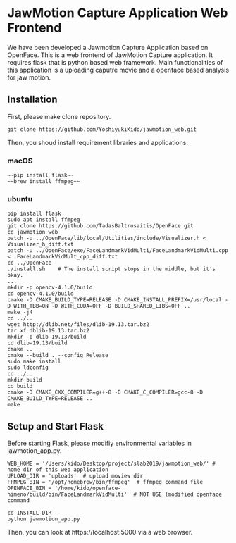 # JawMotion Capture Application Web Frontend
We have been developed a Jawmotion Capture Application based on OpenFace. This is a web frontend of JawMotion Capture application.
It requires flask that is python based web framework.
Main functionalities of this application is a uploading caputre movie and a openface based analysis for jaw motion.

## Installation
First, please make clone repository.
```
git clone https://github.com/YoshiyukiKido/jawmotion_web.git
```
Then, you shoud install requirement libraries and applications.

### ~~macOS~~
```
~~pip install flask~~
~~brew install ffmpeg~~
```

### ubuntu 
```
pip install flask
sudo apt install ffmpeg
git clone https://github.com/TadasBaltrusaitis/OpenFace.git
cd jawmotion_web
patch -u ../OpenFace/lib/local/Utilities/include/Visualizer.h < Visualizer_h_diff.txt
patch -u ../OpenFace/exe/FaceLandmarkVidMulti/FaceLandmarkVidMulti.cpp < .FaceLandmarkVidMult_cpp_diff.txt
cd ../OpenFace
./install.sh    # The install script stops in the middle, but it's okay.
...
mkdir -p opencv-4.1.0/build
cd opencv-4.1.0/build
cmake -D CMAKE_BUILD_TYPE=RELEASE -D CMAKE_INSTALL_PREFIX=/usr/local -D WITH_TBB=ON -D WITH_CUDA=OFF -D BUILD_SHARED_LIBS=OFF ..
make -j4
cd ../..
wget http://dlib.net/files/dlib-19.13.tar.bz2
tar xf dblib-19.13.tar.bz2
mkdir -p dlib-19.13/build
cd dlib-19.13/build
cmake ..
cmake --build . --config Release
sudo make install
sudo ldconfig
cd ../..
mkdir build
cd build
cmake -D CMAKE_CXX_COMPILER=g++-8 -D CMAKE_C_COMPILER=gcc-8 -D CMAKE_BUILD_TYPE=RELEASE ..
make
```

## Setup and Start Flask
Before starting Flask, please modifiy environmental variables in jawmotion_app.py.
```
WEB_HOME = '/Users/kido/Desktop/project/slab2019/jawmotion_web/' # home dir of this web application
UPLOAD_DIR = 'uploads'  # upload moview dir
FFMPEG_BIN = '/opt/homebrew/bin/ffmpeg'  # ffmpeg command file
OPENFACE_BIN = '/home/kido/openface-himeno/build/bin/FaceLandmarkVidMulti'  # NOT USE (modified openface command
```

```
cd INSTALL DIR
python jawmotion_app.py
```
Then, you can look at https://localhost:5000 via a web browser.
